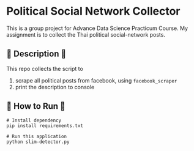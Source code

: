 # Political Social Network Collector
This is a group project for Advance Data Science Practicum Course. My assignment is to collect the Thai political social-network posts.

## :open_book: Description :open_book:
This repo collects the script to 
1. scrape all political posts from facebook, using `facebook_scraper`
2. print the description to console

## :running: How to Run :running:
```
# Install dependency
pip install requirements.txt

# Run this application
python slim-detector.py
```
